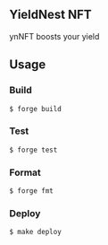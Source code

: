 ## YieldNest NFT

ynNFT boosts your yield

## Usage

### Build

```shell
$ forge build
```

### Test

```shell
$ forge test
```

### Format

```shell
$ forge fmt
```

### Deploy

```shell
$ make deploy
```

